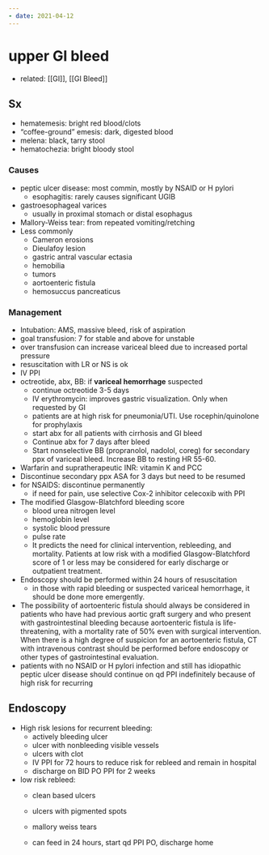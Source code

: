 ```yaml
---
- date: 2021-04-12
---
```


# upper GI bleed

- related: [[GI]], [[GI Bleed]]

## Sx

- hematemesis: bright red blood/clots
- “coffee-ground” emesis: dark, digested blood
- melena: black, tarry stool
- hematochezia: bright bloody stool

### Causes

- peptic ulcer disease: most commin, mostly by NSAID or H pylori
	- esophagitis: rarely causes significant UGIB
- gastroesophageal varices
	- usually in proximal stomach or distal esophagus
- Mallory-Weiss tear: from repeated vomiting/retching
- Less commonly
	- Cameron erosions
	- Dieulafoy lesion
	- gastric antral vascular ectasia
	- hemobilia
	- tumors
	- aortoenteric fistula
	- hemosuccus pancreaticus

### Management

- Intubation: AMS, massive bleed, risk of aspiration
- goal transfusion: 7 for stable and above for unstable
- over transfusion can increase variceal bleed due to increased portal pressure
- resuscitation with LR or NS is ok
- IV PPI
- octreotide, abx, BB: if **variceal hemorrhage** suspected
	- continue octreotide 3-5 days
	- IV erythromycin: improves gastric visualization. Only when requested by GI
	- patients are at high risk for pneumonia/UTI. Use rocephin/quinolone for prophylaxis
	- start abx for all patients with cirrhosis and GI bleed
	- Continue abx for 7 days after bleed
	- Start nonselective BB (propranolol, nadolol, coreg) for secondary ppx of variceal bleed. Increase BB to resting HR 55-60.
- Warfarin and supratherapeutic INR: vitamin K and PCC
- Discontinue secondary ppx ASA for 3 days but need to be resumed
- for NSAIDS: discontinue permanently
	- if need for pain, use selective Cox-2 inhibitor celecoxib  with PPI
- The modified Glasgow-Blatchford bleeding score
	- blood urea nitrogen level
	- hemoglobin level
	- systolic blood pressure
	- pulse rate
	- It predicts the need for clinical intervention, rebleeding, and mortality. Patients at low risk with a modified Glasgow-Blatchford score of 1 or less may be considered for early discharge or outpatient treatment.
- Endoscopy should be performed within 24 hours of resuscitation
	- in those with rapid bleeding or suspected variceal hemorrhage, it should be done more emergently.
- The possibility of aortoenteric fistula should always be considered in patients who have had previous aortic graft surgery and who present with gastrointestinal bleeding because aortoenteric fistula is life-threatening, with a mortality rate of 50% even with surgical intervention. When there is a high degree of suspicion for an aortoenteric fistula, CT with intravenous contrast should be performed before endoscopy or other types of gastrointestinal evaluation.
- patients with no NSAID or H pylori infection and still has idiopathic peptic ulcer disease should continue on qd PPI indefinitely because of high risk for recurring

## Endoscopy

- High risk lesions for recurrent bleeding:
	- actively bleeding ulcer
	- ulcer with nonbleeding visible vessels
	- ulcers with clot
	- IV PPI for 72 hours to reduce risk for rebleed and remain in hospital
	- discharge on BID PO PPI for 2 weeks
- low risk rebleed:
	- clean based ulcers

	- ulcers with pigmented spots

	- mallory weiss tears

	- can feed in 24 hours, start qd PPI PO, discharge home
